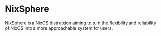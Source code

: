 # NixSphere
NixSphere is a NixOS distrubtion aiming to turn the flexibility and reliability of NixOS into a more approachable system for users.
